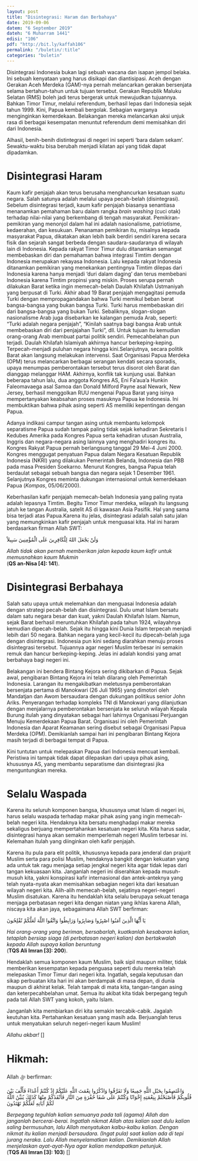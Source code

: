 ```yaml
---
layout: post
title: "Disintegrasi: Haram dan Berbahaya"
date: 2019-09-06
datem: "6 September 2019"
dateh: "6 Muharram 1441"
edisi: "106"
pdf: "http://bit.ly/kaffah106"
permalink: "/buletin/:title"
categories: "buletin"
---
```


Disintegrasi Indonesia bukan lagi sebuah wacana dan isapan jempol belaka. Ini sebuah kenyataan yang harus disikapi dan diantisipasi. Aceh dengan Gerakan Aceh Merdeka (GAM)-nya pernah melancarkan gerakan bersenjata selama bertahun-tahun untuk tujuan tersebut. Gerakan Republik Maluku Selatan (RMS) boleh jadi terus bergerak untuk mewujudkan tujuannya. Bahkan Timor Timur, melalui referendum, berhasil lepas dari Indonesia sejak tahun 1999. Kini, Papua kembali bergolak. Sebagian warganya menginginkan kemerdekaan. Belakangan mereka melancarkan aksi unjuk rasa di berbagai kesempatan menuntut referendum demi memisahkan diri dari Indonesia.

Alhasil, benih-benih distintegrasi di negeri ini seperti ‘bara dalam sekam’. Sewaktu-waktu bisa berubah menjadi kilatan api yang tidak dapat dipadamkan.

# Disintegrasi Haram

Kaum kafir penjajah akan terus berusaha menghancurkan kesatuan suatu negara. Salah satunya adalah melalui upaya pecah-belah (disintegrasi). Sebelum disintegrasi terjadi, kaum kafir penjajah biasanya senantiasa menanamkan pemahaman baru dalam rangka *brain washing* (cuci otak) terhadap nilai-nilai yang berkembang di tengah masyarakat. Pemikiran-pemikiran yang menonjol dalam hal ini adalah nasionalisme, patriotisme, kedaerahan, dan kesukuan. Penanaman pemikiran itu, misalnya kepada masyarakat Papua, dikatakan akan lebih baik berdiri sendiri karena secara fisik dan sejarah sangat berbeda dengan saudara-saudaranya di wilayah lain di Indonesia. Kepada rakyat Timor Timur dulu ditanamkan semangat membebaskan diri dan pemahaman bahwa integrasi Timtim dengan Indonesia merupakan rekayasa Indonesia. Lalu kepada rakyat Indonesia ditanamkan pemikiran yang menekankan pentingnya Timtim dilepas dari Indonesia karena hanya menjadi ‘duri dalam daging’ dan terus membebani Indonesia karena Timtim propinsi yang miskin. Proses serupa pernah dilakukan Barat ketika ingin memecah-belah Daulah Khilafah Ustmaniyah yang berpusat di Turki. Akhir abad 19 Barat penjajah mengagitasi pemuda Turki dengan mempropagandakan bahwa Turki memikul beban berat bangsa-bangsa yang bukan bangsa Turki. Turki harus membebaskan diri dari bangsa-bangsa yang bukan Turki. Sebaliknya, slogan-slogan nasionalisme Arab juga disebarkan ke kalangan pemuda Arab, seperti: “Turki adalah negara penjajah”, “Kinilah saatnya bagi bangsa Arab untuk membebaskan diri dari penjajahan Turki”, dll. Untuk tujuan itu kemudian orang-orang Arab membuat partai politik sendiri. Pemecahbelahan pun terjadi. Daulah Khilafah Islamiyah akhirnya hancur berkeping-keping. Terpecah-menjadi puluhan negara hingga kini.Selanjutnya, secara politik Barat akan langsung melakukan intervensi. Saat Organisasi Papua Merdeka (OPM) terus melancarkan berbagai serangan kendati secara sporadis, upaya menumpas pemberontakan tersebut terus disorot oleh Barat dan dianggap melanggar HAM. Akhirnya, konflik tak kunjung usai. Bahkan beberapa tahun lalu, dua anggota Kongres AS, Eni Fa’aua’a Hunkin Faleomavaega asal Samoa dan Donald Milford Payne asal Newark, New Jersey, berhasil menggolkan RUU mengenai Papua Barat yang isinya mempertanyakan keabsahan proses masuknya Papua ke Indonesia. Ini membuktikan bahwa pihak asing seperti AS memiliki kepentingan dengan Papua.

Adanya indikasi campur tangan asing untuk membantu kelompok separatisme Papua sudah tampak paling tidak sejak kehadiran Sekretaris I Kedubes Amerika pada Kongres Papua serta kehadiran utusan Australia, Inggris dan negara-negara asing lainnya yang menghadiri kongres itu. Kongres Rakyat Papua pernah berlangsung tanggal 29 Mei-4 Juni 2000. Kongres menggugat penyatuan Papua dalam Negara Kesatuan Republik Indonesia (NKRI) yang dilakukan Pemerintah Belanda, Indonesia dan PBB pada masa Presiden Soekarno. Menurut Kongres, bangsa Papua telah berdaulat sebagai sebuah bangsa dan negara sejak 1 Desember 1961. Selanjutnya Kongres meminta dukungan internasional untuk kemerdekaan Papua (*Kompas*, 05/06/2000).

Keberhasilan kafir penjajah memecah-belah Indonesia yang paling nyata adalah lepasnya Timtim. Begitu Timor Timur merdeka, wilayah itu langsung jatuh ke tangan Australia, satelit AS di kawasan Asia Pasifik. Hal yang sama bisa terjadi atas Papua.Karena itu jelas, disintegrasi adalah salah satu jalan yang memungkinkan kafir penjajah untuk menguasai kita. Hal ini haram berdasarkan firman Allah SWT:

<p class="text-right-arabic">
وَلَنْ يَجْعَلَ اللهُ لِلْكَافِرِينَ عَلَى الْمُؤْمِنِينَ سَبِيلاً
</p>

<p class="text-right-arti">
<i>Allah tidak akan pernah memberikan jalan kepada kaum kafir untuk memusnahkan kaum Mukmin</i><br>
(<b>QS an-Nisa [4]: 141</b>).
</p>

# Disintegrasi Berbahaya

Salah satu upaya untuk melemahkan dan menguasai Indonesia adalah dengan strategi  pecah-belah dan disintegrasi. Dulu umat Islam bersatu dalam satu negara besar dan kuat, yakni Daulah Khilafah Islam. Namun, sejak Barat berhasil meruntuhkan Khilafah pada tahun 1924, wilayahnya kemudian dipecah-belah. Sejak itu hingga kini Dunia Islam terpecah menjadi lebih dari 50 negara. Bahkan negara yang kecil-kecil itu dipecah-belah juga dengan disintegrasi.  Indonesia pun kini sedang diarahkan menuju proses disintegrasi tersebut. Tujuannya agar negeri Muslim terbesar ini semakin remuk dan hancur berkeping-keping. Jelas ini adalah kondisi yang amat berbahaya bagi negeri ini.

Belakangan ini bendera Bintang Kejora sering dikibarkan di Papua. Sejak awal, pengibaran Bintang Kejora ini telah dilarang oleh Pemerintah Indonesia. Larangan itu mengakibatkan meletusnya pemberontakan bersenjata pertama di Manokwari (26 Juli 1965) yang dimotori oleh Mandatjan dan Awom bersaudara dengan dukungan politikus senior John Ariks. Penyerangan terhadap kompleks TNI di Manokwari yang dilanjutkan dengan menjalarnya pemberontakan bersenjata ke seluruh wilayah Kepala Burung itulah yang dinyatakan sebagai hari lahirnya Organisasi Perjuangan Menuju Kemerdekaan Papua Barat. Organisasi ini oleh Pemerintah Indonesia dan Aparat Keamanan sering disebut sebagai Organisasi Papua Merdeka (OPM). Demikianlah sampai hari ini pengibaran Bintang Kejora masih terjadi di berbagai tempat di Papua.

Kini tuntutan untuk melepaskan Papua dari Indonesia mencuat kembali.  Peristiwa ini tampak tidak dapat dilepaskan dari upaya pihak asing, khususnya AS, yang membantu separatisme dan disintegrasi jika menguntungkan mereka.

# Selalu Waspada

Karena itu seluruh komponen bangsa, khususnya umat Islam di negeri ini, harus selalu waspada terhadap makar pihak asing yang ingin memecah-belah negeri kita. Hendaknya kita bersatu menghadapi makar mereka sekaligus berjuang mempertahankan kesatuan negeri kita.  Kita harus sadar, disintegrasi hanya akan semakin memperlemah negeri Muslim terbesar ini. Kelemahan itulah yang diinginkan oleh kafir penjajah.

Karena itu pula para elit politik, khususnya kepada para jenderal dan prajurit Muslim serta para polisi Muslim, hendaknya bangkit dengan kekuatan yang ada untuk tak ragu menjaga setiap jengkal negeri kita agar tidak lepas dari tangan kekuasaan kita. Janganlah negeri ini diserahkan kepada musuh-musuh kita, yakni konspirasi kafir internasional dan antek-anteknya yang telah nyata-nyata akan memisahkan sebagian negeri kita dari kesatuan wilayah negeri kita. Alih-alih memecah-belah, sejatinya negeri-negeri Muslim disatukan.  Karena itu hendaklah kita selalu berupaya sekuat tenaga menjaga perbatasan negeri kita dengan niatan yang ikhlas karena Allah, niscaya kita akan jaya, sebagaimana Allah SWT berfirman:

<p class="text-right-arabic">
يَا أَيُّهَا الَّذِينَ آمَنُوا اصْبِرُوا وَصَابِرُوا وَرَابِطُوا وَاتَّقُوا اللَّهَ لَعَلَّكُمْ تُفْلِحُونَ
</p>

<p class="text-right-arti">
<i>Hai orang-orang yang beriman, bersabarlah, kuatkanlah kesabaran kalian, tetaplah bersiap siaga (di perbatasan negeri kalian) dan bertakwalah kepada Allah supaya kalian beruntung</i><br>
(<b>TQS Ali Imran [3]: 200</b>).
</p>

Hendaklah semua komponen kaum Muslim, baik sipil maupun militer, tidak memberikan kesempatan kepada penguasa seperti dulu mereka telah melepaskan Timor Timur dari negeri kita. Ingatlah, segala keputusan dan sikap perbuatan kita hari ini akan berdampak di masa depan, di dunia maupun di akhirat kelak. Telah tampak di mata kita, tangan-tangan asing dan keterpecahbelahan umat.  Semua itu akibat kita tidak berpegang teguh pada tali Allah SWT yang kokoh, yaitu Islam.

Janganlah kita membiarkan diri kita semakin tercabik-cabik. Jagalah keutuhan kita. Pertahankan kesatuan yang masih ada. Berjuanglah terus untuk menyatukan seluruh negeri-negeri kaum Muslim!

*Allahu akbar!* []


<!-- HIKMAH -->
<div class="card mt-5">
<div class="card-header">
<h1>Hikmah:</h1>
</div>

<div class="card-body">
<p class="text-center">
Allah ﷻ  berfirman:
</p>

<p class="text-center-arabic">
وَاعْتَصِمُوا بِحَبْلِ اللَّهِ جَمِيعًا وَلَا تَفَرَّقُوا وَاذْكُرُوا نِعْمَتَ اللَّهِ عَلَيْكُمْ إِذْ كُنْتُمْ أَعْدَاءً فَأَلَّفَ بَيْنَ قُلُوبِكُمْ فَأَصْبَحْتُمْ بِنِعْمَتِهِ إِخْوَانًا وَكُنْتُمْ عَلَى شَفَا حُفْرَةٍ مِنَ النَّارِ فَأَنْقَذَكُمْ مِنْهَا كَذَلِكَ يُبَيِّنُ اللَّهُ لَكُمْ آيَاتِهِ لَعَلَّكُمْ تَهْتَدُونَ
</p>

<p class="text-center">
<i>
Berpegang teguhlah kalian semuanya pada tali (agama) Allah dan janganlah bercerai-berai. Ingatlah nikmat Allah atas kalian saat dulu kalian saling bermusuhan, lalu Allah menyatukan kalbu-kalbu  kalian. Dengan nikmat itu kalian menjadi bersaudara. (Ingat pula) saat kalian ada di tepi jurang neraka. Lalu Allah menyelamatkan kalian. Demikianlah Allah menjelaskan ayat-ayat-Nya agar kalian mendapatkan petunjuk.
</i><br>
(<b>TQS Ali Imran [3]: 103</b>) []
</p>
</div>
</div>
<!-- END HIKMAH -->
